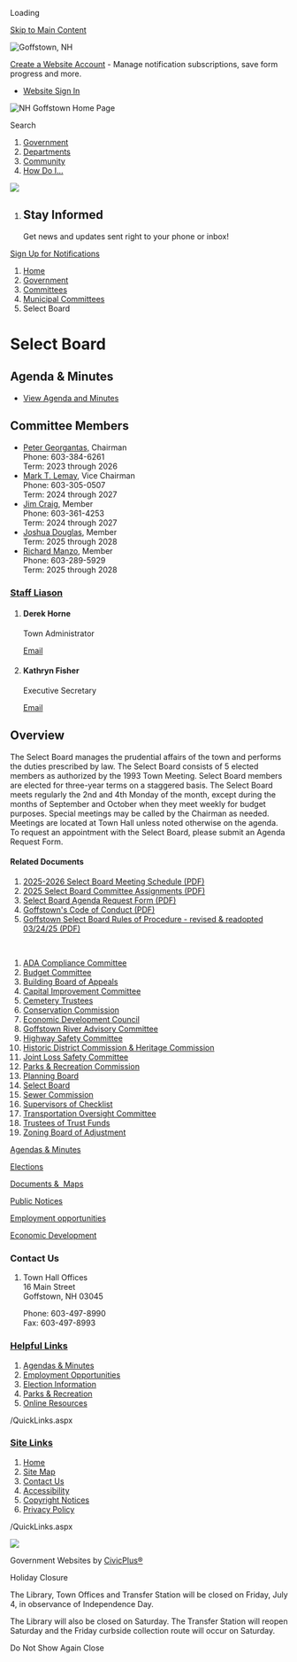 Loading

[Skip to Main Content](https://www.goffstownnh.gov/381/Select-Board/)

![Goffstown, NH](https://www.goffstownnh.gov/ImageRepository/Document?documentID=27)

[Create a Website Account](https://www.goffstownnh.gov/MyAccount/ProfileCreate) - Manage notification subscriptions, save form progress and more.   

- [Website Sign In](https://www.goffstownnh.gov/MyAccount)

![NH Goffstown Home Page](https://www.goffstownnh.gov/ImageRepository/Document?documentID=66)

Search

1. [Government](https://www.goffstownnh.gov/27/Government)
2. [Departments](https://www.goffstownnh.gov/101/Departments)
3. [Community](https://www.goffstownnh.gov/35/Community)
4. [How Do I...](https://www.goffstownnh.gov/9/How-Do-I)

<!--THE END-->

![](https://www.goffstownnh.gov/ImageRepository/Document?documentID=64)

1. ## Stay Informed
   
   Get news and updates sent right to your phone or inbox!

[Sign Up for Notifications](https://www.goffstownnh.gov/list.aspx)

1. [Home](https://www.goffstownnh.gov)
2. [Government](https://www.goffstownnh.gov/27/Government)
3. [Committees](https://www.goffstownnh.gov/319/Committees)
4. [Municipal Committees](https://www.goffstownnh.gov/330/Municipal-Committees)
5. Select Board

# Select Board

## Agenda &amp; Minutes

- [View Agenda and Minutes](https://www.goffstownnh.gov/AgendaCenter/Select-Board-14)

## Committee Members

- [Peter Georgantas,](mailto:PGeorgantas@GoffstownNH.gov) Chairman  
  Phone: 603-384-6261  
  Term: 2023 through 2026
- [Mark T. Lemay](mailto:Mark.Lemay@GoffstownNH.gov), Vice Chairman  
  Phone: 603-305-0507  
  Term: 2024 through 2027
- [Jim Craig](mailto:Jim.Craig@GoffstownNH.gov), Member  
  Phone: 603-361-4253  
  Term: 2024 through 2027
- [Joshua Douglas](mailto:Joshua.Douglas@GoffstownNH.gov), Member  
  Term: 2025 through 2028
- [Richard Manzo](mailto:Richard.Manzo@GoffstownNH.gov), Member  
  Phone: 603-289-5929  
  Term: 2025 through 2028

### [Staff Liason](https://www.goffstownnh.gov/Directory.aspx)

1. #### Derek Horne
   
   Town Administrator
   
   [Email](mailto:Derek.Horne@GoffstownNH.gov)
2. #### Kathryn Fisher
   
   Executive Secretary
   
   [Email](mailto:Kathryn.Fisher@GoffstownNH.gov)

## Overview

The Select Board manages the prudential affairs of the town and performs the duties prescribed by law. The Select Board consists of 5 elected members as authorized by the 1993 Town Meeting. Select Board members are elected for three-year terms on a staggered basis. The Select Board meets regularly the 2nd and 4th Monday of the month, except during the months of September and October when they meet weekly for budget purposes. Special meetings may be called by the Chairman as needed. Meetings are located at Town Hall unless noted otherwise on the agenda. To request an appointment with the Select Board, please submit an Agenda Request Form.

#### Related Documents

1. [2025-2026 Select Board Meeting Schedule (PDF)](https://www.goffstownnh.gov/DocumentCenter/View/4927/2025-2026-Select-Board-Meeting-Schedule-PDF)
2. [2025 Select Board Committee Assignments (PDF)](https://www.goffstownnh.gov/DocumentCenter/View/4919/2025-Select-Board-Committee-Assignments-PDF)
3. [Select Board Agenda Request Form (PDF)](https://www.goffstownnh.gov/DocumentCenter/View/4915/Select-Board-Agenda-Request-Form-PDF)
4. [Goffstown's Code of Conduct (PDF)](https://www.goffstownnh.gov/DocumentCenter/View/3948/Goffstowns-Code-of-Conduct-PDF)
5. [Goffstown Select Board Rules of Procedure - revised &amp; readopted 03/24/25 (PDF)](https://www.goffstownnh.gov/DocumentCenter/View/4937/Goffstown-Select-Board-Rules-of-Procedure---revised--readopted-032425-PDF)

 

01. [ADA Compliance Committee](https://www.goffstownnh.gov/331/ADA-Compliance-Committee)
02. [Budget Committee](https://www.goffstownnh.gov/338/Budget-Committee)
03. [Building Board of Appeals](https://www.goffstownnh.gov/346/Building-Board-of-Appeals)
04. [Capital Improvement Committee](https://www.goffstownnh.gov/352/Capital-Improvement-Committee)
05. [Cemetery Trustees](https://www.goffstownnh.gov/358/Cemetery-Trustees)
06. [Conservation Commission](https://www.goffstownnh.gov/360/Conservation-Commission)
07. [Economic Development Council](https://www.goffstownnh.gov/365/Economic-Development-Council)
08. [Goffstown River Advisory Committee](https://www.goffstownnh.gov/564/Goffstown-River-Advisory-Committee)
09. [Highway Safety Committee](https://www.goffstownnh.gov/367/Highway-Safety-Committee)
10. [Historic District Commission &amp; Heritage Commission](https://www.goffstownnh.gov/372/Historic-District-Commission-Heritage-Co)
11. [Joint Loss Safety Committee](https://www.goffstownnh.gov/373/Joint-Loss-Safety-Committee)
12. [Parks &amp; Recreation Commission](https://www.goffstownnh.gov/375/Parks-Recreation-Commission)
13. [Planning Board](https://www.goffstownnh.gov/380/Planning-Board)
14. [Select Board](https://www.goffstownnh.gov/381/Select-Board)
15. [Sewer Commission](https://www.goffstownnh.gov/385/Sewer-Commission)
16. [Supervisors of Checklist](https://www.goffstownnh.gov/388/Supervisors-of-Checklist)
17. [Transportation Oversight Committee](https://www.goffstownnh.gov/383/Transportation-Oversight-Committee)
18. [Trustees of Trust Funds](https://www.goffstownnh.gov/387/Trustees-of-Trust-Funds)
19. [Zoning Board of Adjustment](https://www.goffstownnh.gov/390/Zoning-Board-of-Adjustment)

[Agendas &amp; Minutes](https://www.goffstownnh.gov/AgendaCenter)

[Elections](https://www.goffstownnh.gov/325/Elections)

[Documents &amp;  Maps](https://www.goffstownnh.gov/381/Select-Board/371/Town-Documents)

[Public Notices](https://www.goffstownnh.gov/CivicAlerts.aspx?CID=1)

[Employment opportunities](https://www.goffstownnh.gov/Jobs)

[Economic Development](https://www.goffstownnh.gov/377/Economic-Development)

### Contact Us

1. Town Hall Offices   
   16 Main Street  
   Goffstown, NH 03045 
   
   Phone: 603-497-8990  
   Fax: 603-497-8993

### [Helpful Links](https://www.goffstownnh.gov/QuickLinks.aspx?CID=15)

1. [Agendas &amp; Minutes](https://www.goffstownnh.gov/AgendaCenter)
2. [Employment Opportunities](https://www.goffstownnh.gov/Jobs)
3. [Election Information](https://www.goffstownnh.gov/325)
4. [Parks &amp; Recreation](https://www.goffstownnh.gov/161/Parks)
5. [Online Resources](https://www.goffstownnh.gov/410/Online-Resources)

/QuickLinks.aspx

### [Site Links](https://www.goffstownnh.gov/QuickLinks.aspx?CID=16)

1. [Home](https://www.goffstownnh.gov)
2. [Site Map](https://www.goffstownnh.gov/sitemap)
3. [Contact Us](https://www.goffstownnh.gov/directory.aspx)
4. [Accessibility](https://www.goffstownnh.gov/accessibility)
5. [Copyright Notices](https://www.goffstownnh.gov/copyright)
6. [Privacy Policy](https://www.goffstownnh.gov/privacy)

/QuickLinks.aspx

![](https://www.goffstownnh.gov/ImageRepository/Document?documentID=65)

Government Websites by [CivicPlus®](https://connect.civicplus.com/referral)

Holiday Closure

The Library, Town Offices and Transfer Station will be closed on Friday, July 4, in observance of Independence Day.

The Library will also be closed on Saturday. The Transfer Station will reopen Saturday and the Friday curbside collection route will occur on Saturday.

Do Not Show Again Close